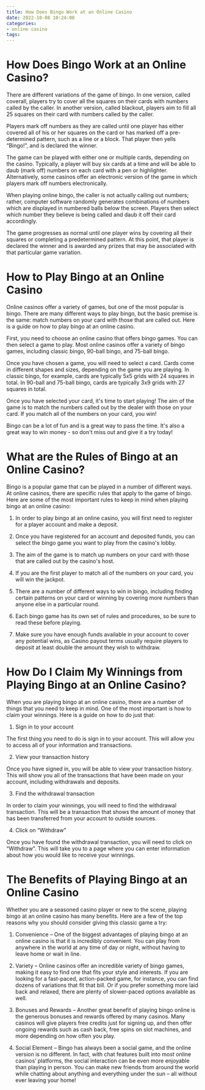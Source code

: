 ```yaml
---
title: How Does Bingo Work at an Online Casino
date: 2022-10-08 10:24:08
categories:
- online casino
tags:
---
```



#  How Does Bingo Work at an Online Casino?

There are different variations of the game of bingo. In one version, called coverall, players try to cover all the squares on their cards with numbers called by the caller. In another version, called blackout, players aim to fill all 25 squares on their card with numbers called by the caller.



Players mark off numbers as they are called until one player has either covered all of his or her squares on the card or has marked off a pre-determined pattern, such as a line or a block. That player then yells “Bingo!”, and is declared the winner.



The game can be played with either one or multiple cards, depending on the casino. Typically, a player will buy six cards at a time and will be able to daub (mark off) numbers on each card with a pen or highlighter. Alternatively, some casinos offer an electronic version of the game in which players mark off numbers electronically.



When playing online bingo, the caller is not actually calling out numbers; rather, computer software randomly generates combinations of numbers which are displayed in numbered balls below the screen. Players then select which number they believe is being called and daub it off their card accordingly. 



The game progresses as normal until one player wins by covering all their squares or completing a predetermined pattern. At this point, that player is declared the winner and is awarded any prizes that may be associated with that particular game variation.

#  How to Play Bingo at an Online Casino

Online casinos offer a variety of games, but one of the most popular is bingo. There are many different ways to play bingo, but the basic premise is the same: match numbers on your card with those that are called out. Here is a guide on how to play bingo at an online casino.

First, you need to choose an online casino that offers bingo games. You can then select a game to play. Most online casinos offer a variety of bingo games, including classic bingo, 90-ball bingo, and 75-ball bingo.

Once you have chosen a game, you will need to select a card. Cards come in different shapes and sizes, depending on the game you are playing. In classic bingo, for example, cards are typically 5x5 grids with 24 squares in total. In 90-ball and 75-ball bingo, cards are typically 3x9 grids with 27 squares in total.

Once you have selected your card, it's time to start playing! The aim of the game is to match the numbers called out by the dealer with those on your card. If you match all of the numbers on your card, you win!

Bingo can be a lot of fun and is a great way to pass the time. It's also a great way to win money - so don't miss out and give it a try today!

#  What are the Rules of Bingo at an Online Casino?

Bingo is a popular game that can be played in a number of different ways. At online casinos, there are specific rules that apply to the game of bingo. Here are some of the most important rules to keep in mind when playing bingo at an online casino:

1. In order to play bingo at an online casino, you will first need to register for a player account and make a deposit.

2. Once you have registered for an account and deposited funds, you can select the bingo game you want to play from the casino's lobby.

3. The aim of the game is to match up numbers on your card with those that are called out by the casino's host.

4. If you are the first player to match all of the numbers on your card, you will win the jackpot.

5. There are a number of different ways to win in bingo, including finding certain patterns on your card or winning by covering more numbers than anyone else in a particular round.

6. Each bingo game has its own set of rules and procedures, so be sure to read these before playing.

7. Make sure you have enough funds available in your account to cover any potential wins, as Casino payout terms usually require players to deposit at least double the amount they wish to withdraw.

#  How Do I Claim My Winnings from Playing Bingo at an Online Casino?

When you are playing bingo at an online casino, there are a number of things that you need to keep in mind. One of the most important is how to claim your winnings. Here is a guide on how to do just that:

1. Sign in to your account

The first thing you need to do is sign in to your account. This will allow you to access all of your information and transactions.

2. View your transaction history

Once you have signed in, you will be able to view your transaction history. This will show you all of the transactions that have been made on your account, including withdrawals and deposits.

3. Find the withdrawal transaction

In order to claim your winnings, you will need to find the withdrawal transaction. This will be a transaction that shows the amount of money that has been transferred from your account to outside sources.

4. Click on “Withdraw”

Once you have found the withdrawal transaction, you will need to click on “Withdraw”. This will take you to a page where you can enter information about how you would like to receive your winnings.

#  The Benefits of Playing Bingo at an Online Casino

Whether you are a seasoned casino player or new to the scene, playing bingo at an online casino has many benefits. Here are a few of the top reasons why you should consider giving this classic game a try:

1. Convenience – One of the biggest advantages of playing bingo at an online casino is that it is incredibly convenient. You can play from anywhere in the world at any time of day or night, without having to leave home or wait in line.

2. Variety – Online casinos offer an incredible variety of bingo games, making it easy to find one that fits your style and interests. If you are looking for a fast-paced, action-packed game, for instance, you can find dozens of variations that fit that bill. Or if you prefer something more laid back and relaxed, there are plenty of slower-paced options available as well.

3. Bonuses and Rewards – Another great benefit of playing bingo online is the generous bonuses and rewards offered by many casinos. Many casinos will give players free credits just for signing up, and then offer ongoing rewards such as cash back, free spins on slot machines, and more depending on how often you play.

4. Social Element – Bingo has always been a social game, and the online version is no different. In fact, with chat features built into most online casinos’ platforms, the social interaction can be even more enjoyable than playing in person. You can make new friends from around the world while chatting about anything and everything under the sun – all without ever leaving your home!